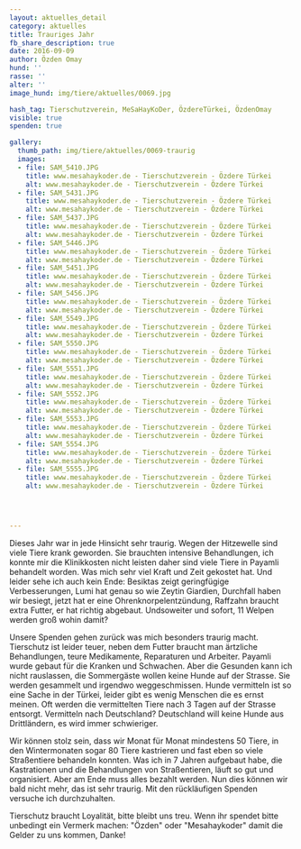 ```yaml
---
layout: aktuelles_detail
category: aktuelles
title: Trauriges Jahr
fb_share_description: true
date: 2016-09-09
author: Özden Omay
hund: ''
rasse: ''
alter: ''
image_hund: img/tiere/aktuelles/0069.jpg

hash_tag: Tierschutzverein, MeSaHayKoDer, ÖzdereTürkei, ÖzdenOmay
visible: true
spenden: true

gallery:
  thumb_path: img/tiere/aktuelles/0069-traurig
  images:
  - file: SAM_5410.JPG
    title: www.mesahaykoder.de - Tierschutzverein - Özdere Türkei
    alt: www.mesahaykoder.de - Tierschutzverein - Özdere Türkei
  - file: SAM_5431.JPG
    title: www.mesahaykoder.de - Tierschutzverein - Özdere Türkei
    alt: www.mesahaykoder.de - Tierschutzverein - Özdere Türkei
  - file: SAM_5437.JPG
    title: www.mesahaykoder.de - Tierschutzverein - Özdere Türkei
    alt: www.mesahaykoder.de - Tierschutzverein - Özdere Türkei
  - file: SAM_5446.JPG
    title: www.mesahaykoder.de - Tierschutzverein - Özdere Türkei
    alt: www.mesahaykoder.de - Tierschutzverein - Özdere Türkei
  - file: SAM_5451.JPG
    title: www.mesahaykoder.de - Tierschutzverein - Özdere Türkei
    alt: www.mesahaykoder.de - Tierschutzverein - Özdere Türkei
  - file: SAM_5456.JPG
    title: www.mesahaykoder.de - Tierschutzverein - Özdere Türkei
    alt: www.mesahaykoder.de - Tierschutzverein - Özdere Türkei
  - file: SAM_5549.JPG
    title: www.mesahaykoder.de - Tierschutzverein - Özdere Türkei
    alt: www.mesahaykoder.de - Tierschutzverein - Özdere Türkei
  - file: SAM_5550.JPG
    title: www.mesahaykoder.de - Tierschutzverein - Özdere Türkei
    alt: www.mesahaykoder.de - Tierschutzverein - Özdere Türkei
  - file: SAM_5551.JPG
    title: www.mesahaykoder.de - Tierschutzverein - Özdere Türkei
    alt: www.mesahaykoder.de - Tierschutzverein - Özdere Türkei
  - file: SAM_5552.JPG
    title: www.mesahaykoder.de - Tierschutzverein - Özdere Türkei
    alt: www.mesahaykoder.de - Tierschutzverein - Özdere Türkei
  - file: SAM_5553.JPG
    title: www.mesahaykoder.de - Tierschutzverein - Özdere Türkei
    alt: www.mesahaykoder.de - Tierschutzverein - Özdere Türkei
  - file: SAM_5554.JPG
    title: www.mesahaykoder.de - Tierschutzverein - Özdere Türkei
    alt: www.mesahaykoder.de - Tierschutzverein - Özdere Türkei
  - file: SAM_5555.JPG
    title: www.mesahaykoder.de - Tierschutzverein - Özdere Türkei
    alt: www.mesahaykoder.de - Tierschutzverein - Özdere Türkei




---
```

Dieses Jahr war in jede Hinsicht sehr traurig. Wegen der Hitzewelle sind viele Tiere krank geworden.
Sie brauchten intensive Behandlungen, ich konnte mir die Klinikkosten nicht leisten daher sind viele Tiere in Payamli behandelt worden. Was mich sehr viel Kraft und Zeit gekostet hat.
Und leider sehe ich auch kein Ende:
Besiktas zeigt geringfügige Verbesserungen,
Lumi hat genau so wie Zeytin Giardien, Durchfall haben wir besiegt, jetzt hat er eine Ohrenknorpelentzündung,
Raffzahn braucht extra Futter, er hat richtig abgebaut. 
Undsoweiter und sofort, 11 Welpen werden groß wohin damit?

Unsere Spenden gehen zurück was mich besonders traurig macht. Tierschutz ist leider teuer, neben dem Futter braucht man ärtzliche Behandlungen, teure Medikamente, Reparaturen und Arbeiter.
Payamli wurde gebaut für die Kranken und Schwachen. Aber die Gesunden kann ich nicht rauslassen, die Sommergäste wollen keine Hunde auf der Strasse. Sie werden gesammelt und irgendwo weggeschmissen.
Hunde vermitteln ist so eine Sache in der Türkei, leider gibt es wenig Menschen die es ernst meinen. Oft werden die vermittelten Tiere nach 3 Tagen auf der Strasse entsorgt.
Vermitteln nach Deutschland? Deutschland will keine Hunde aus Drittländern, es wird immer schwieriger.

Wir können stolz sein, dass wir Monat für Monat mindestens 50 Tiere, in den Wintermonaten sogar 80 Tiere kastrieren und fast eben so viele Straßentiere behandeln konnten.
Was ich in 7 Jahren aufgebaut habe, die Kastrationen und die Behandlungen von Straßentieren, läuft so gut und organisiert. 
Aber am Ende muss alles bezahlt werden. Nun dies können wir bald nicht mehr, das ist sehr traurig.
Mit den rückläufigen Spenden versuche ich durchzuhalten. 

Tierschutz braucht Loyalität, bitte bleibt uns treu. Wenn ihr spendet bitte unbedingt ein Vermerk machen: "Özden" oder "Mesahaykoder" damit die Gelder zu uns kommen, Danke!




